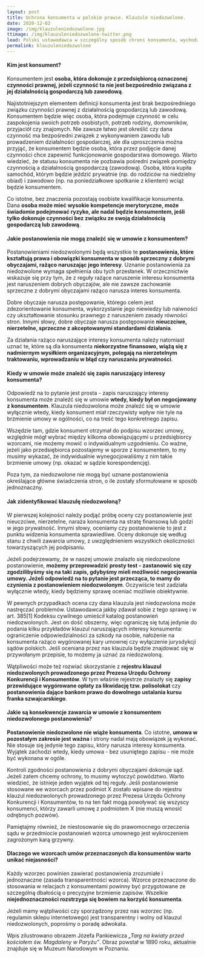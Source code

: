 ```yaml
---
layout: post
title: Ochrona konsumenta w polskim prawie. Klauzule niedozwolone.
date: 2020-12-02
image: /img/klauzuleniedozwolone.jpg
ttimage: /img/klauzuleniedozwolone-twitter.png
lead: Polski ustawodawca w szczególny sposób chroni konsumenta, wychodząc z założenia, że jako nieprofesjonalny uczestnik obrotu ma mniejszą wiedzę aniżeli podmiot prowadzący działalność gospodarczą i może z tego powodu podjąć nieprzemyślaną decyzję. Każdy z nas przynajmniej raz w życiu był konsumentem, warto więc wiedzieć, jakie szczególne uprawnienia nam przysługują. Jeżeli natomiast prowadzimy działalność gospodarczą, powinniśmy mieć świadomość, że wobec konsumenta wolno nam mniej aniżeli wobec innego przedsiębiorcy. Niniejszy wpis poświęcę klauzulom niedozwolonym, o których ostatnio mówi się w mediach przede wszystkim w kontekście kredytów „frankowych”.
permalink: klauzuleniedozwolone
---
```


#### Kim jest konsument?
Konsumentem jest **osoba, która dokonuje z przedsiębiorcą oznaczonej czynności prawnej, jeżeli czynność ta nie jest bezpośrednio związana z jej działalnością gospodarczą lub zawodową**.

Najistotniejszym elementem definicji konsumenta jest brak bezpośredniego związku czynności prawnej z działalnością gospodarczą lub zawodową. Konsumentem będzie więc osoba, która podejmuje czynność w celu zaspokojenia swoich potrzeb osobistych, potrzeb rodziny, domowników, przyjaciół czy znajomych. Nie zawsze łatwo jest określić czy dana czynność ma bezpośredni związek z wykonywaniem zawodu lub prowadzeniem działalności gospodarczej, ale dla uproszczenia można przyjąć, że konsumentem będzie osoba, która przez podjęcie danej czynności chce zapewnić funkcjonowanie gospodarstwa domowego. Warto wiedzieć, że statusu konsumenta nie pozbawia pośredni związek pomiędzy czynnością a działalnością gospodarczą (zawodową). Osoba, która kupiła samochód, którym będzie jeździć prywatnie (np. do rodziców na niedzielny obiad) i zawodowo (np. na poniedziałkowe spotkanie z klientem) wciąż będzie konsumentem.

Co istotne, bez znaczenia pozostają osobiste kwalifikacje konsumenta. Dana **osoba może mieć wysokie kompetencje merytoryczne, może świadomie podejmować ryzyko, ale nadal będzie konsumentem, jeśli tylko dokonuje czynności bez związku ze swoją działalnością gospodarczą lub zawodową**.

#### Jakie postanowienia nie mogą znaleźć się w umowie z konsumentem?
Postanowieniami niedozwolonymi będą wszystkie te **postanowienia, które kształtują prawa i obowiązki konsumenta w sposób sprzeczny z dobrymi obyczajami, rażąco naruszając jego interesy**. Uznanie postanowienia za niedozwolone wymaga spełnienia obu tych przesłanek. W orzecznictwie wskazuje się przy tym, że z reguły rażące naruszenie interesu konsumenta jest naruszeniem dobrych obyczajów, ale nie zawsze zachowanie sprzeczne z dobrymi obyczajami rażąco narusza interes konsumenta.

Dobre obyczaje narusza postępowanie, którego celem jest zdezorientowanie konsumenta, wykorzystanie jego niewiedzy lub naiwności czy ukształtowanie stosunku prawnego z naruszeniem zasady równości stron. Innymi słowy, dobre obyczaje narusza postępowanie **nieuczciwe, nierzetelne, sprzeczne z akceptowanymi standardami działania**.

Za działania rażąco naruszające interesy konsumenta należy natomiast uznać te, które są dla konsumenta **niekorzystne finansowo, wiążą się z nadmiernym wysiłkiem organizacyjnym, polegają na nierzetelnym traktowaniu, wprowadzaniu w błąd czy naruszaniu prywatności**.

#### Kiedy w umowie może znaleźć się zapis naruszający interesy konsumenta?
Odpowiedź na to pytanie jest prosta - zapis naruszający interesy konsumenta może znaleźć się w umowie **wtedy, kiedy był on negocjowany z konsumentem**. Klauzula niedozwolona może znaleźć się w umowie wyłącznie wtedy, kiedy konsument miał rzeczywisty wpływ nie tyle na brzmienie umowy w ogólności, co na treść tego konkretnego zapisu.

Wszędzie tam, gdzie konsument otrzymał do podpisu wzorzec umowy, względnie mógł wybrać między kilkoma obowiązującymi u przedsiębiorcy wzorcami, nie możemy mowić o indywidualnym uzgodnieniu. Co ważne, jeżeli jako przedsiębiorca pozostajemy w sporze z konsumentem, to my musimy wykazać, że indywidualnie wynegocjowaliśmy z nim takie brzmienie umowy (np. okazać w sądzie korespondencję).

Poza tym, za niedozwolone nie mogą być uznane postanowienia określające główne świadczenia stron, o ile zostały sformułowane w sposób jednoznaczny.

#### Jak zidentyfikować klauzulę niedozwoloną?
W pierwszej kolejności należy podjąć próbę oceny czy postanowienie jest nieuczciwe, nierzetelne, naraża konsumenta na stratę finansową lub godzi w jego prywatność. Innymi słowy, oceniamy czy postanowienie to jest z punktu widzenia konsumenta sprawiedliwe. Oceny dokonuje się według stanu z chwili zawarcia umowy, z uwzględnieniem wszystkich okoliczności towarzyszących jej podpisaniu.

Jeżeli podejrzewamy, że w naszej umowie znalazło się niedozwolone postanowienie, **możemy przeprowadzić prosty test - zastanowić się czy zgodzilibyśmy się na taki zapis, gdybyśmy mieli możliwość negocjowania umowy. Jeżeli odpowiedź na to pytanie jest przecząca, to mamy do czynienia z postanowieniem niedozwolonym**. Oczywiście test zadziała wyłącznie wtedy, kiedy będziemy sprawę oceniać możliwie obiektywnie.

W pewnych przypadkach ocena czy dana klauzula jest niedozwolona może nastręczać problemów. Ustawodawca jakby zdawał sobie z tego sprawę i w art. 385[1] Kodeksu cywilnego umieścił katalog postanowień niedozwolonych. Jest on dość obszerny, więc ograniczę się tutaj  jedynie do podania kilku przykładów klauzul naruszających interesy konsumenta: ograniczenie odpowiedzialności za szkody na osobie, nałożenie na konsumenta rażąco wygórowanej kary umownej czy wyłączenie jurysdykcji sądów polskich. Jeśli oceniana przez nas klauzula będzie znajdować się w przywołanym przepisie, to możemy ja uznać za niedozwoloną.

Wątpliwości może też rozwiać skorzystanie z **rejestru klauzul niedozwolonych prowadzonego przez Prezesa Urzędu Ochrony Konkurencji i Konsumentów**. W tym właśnie rejestrze znalazły się **zapisy przewidujące wygórowane opłaty za likwidację tzw. polisolokat** czy **postanowienia dające bankom prawo do dowolnego ustalania kursu franka szwajcarskiego**.

#### Jakie są konsekwencje zawarcia w umowie z konsumentem niedozwolonego postanowienia?
**Postanowienie niedozwolone nie wiąże konsumenta**. Co istotne, **umowa w pozostałym zakresie jest ważna** i strony nadal mają obowiązek ją wykonać. Nie stosuje się jedynie tego zapisu, który narusza interesy konsumenta. Wyjątek zachodzi wtedy, kiedy umowa - bez usuniętego zapisu - nie może być wykonana w ogóle.

Kontroli zgodności postanowienia z dobrymi obyczajami dokonuje sąd. Jeżeli zatem chcemy ochrony, to musimy wytoczyć powództwo. Warto wiedzieć, że istnieje jeden wyjątek od tej reguły. Jeśli postanowienie stosowane we wzorcach przez podmiot X zostało wpisane do rejestru klauzul niedozwolonych prowadzonego przez Prezesa Urzędu Ochrony Konkurencji i Konsumentów, to na ten fakt mogą powoływać się wszyscy konsumenci, którzy zawarli umowę z podmiotem X (nie muszą wnosić odrębnych pozwów).

Pamiętajmy również, że niestosowanie się do prawomocnego orzeczenia sądu w przedmiocie postanowień wzorca umownego jest wykroczeniem zagrożonym karą grzywny.

#### Dlaczego we wzorcach umów przeznaczonych dla konsumentów warto unikać niejasności?
Każdy wzorzec powinien zawierać postanowienia zrozumiałe i jednoznaczne (zasada transparentności wzorca). Wzorce przeznaczone do stosowania w relacjach z konsumentami powinny być przygotowane ze szczególną dbałością o precyzyjne brzmienie zapisów. Wszelkie **niejednoznaczności rozstrzyga się bowiem na korzyść konsumenta**.

Jeżeli mamy wątpliwości czy sporządzony przez nas wzorzec (np. regulamin sklepu internetowego) jest transparentny i wolny od klauzul niedozwolonych, poprośmy o poradę adwokata.

Wpis zilustrowano obrazem Józefa Pankiewicza *„Targ na kwiaty przed kościołem św. Magdaleny w Paryżu”*. Obraz powstał w 1890 roku, aktualnie znajduje się w Muzeum Narodowym w Poznaniu.
